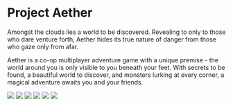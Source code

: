 # Project Aether

Amongst the clouds lies a world to be discovered. Revealing to only to those who dare venture forth, Aether hides its true nature of danger from those who gaze only from afar.

Aether is a co-op multiplayer adventure game with a unique premise - the world around you is only visible to you beneath your feet. With secrets to be found, a beautiful world to discover, and monsters lurking at every corner, a magical adventure awaits you and your friends.

<img src="https://github.com/Eclmist/Aether/blob/e6/Docs/Screenshots/STEPS_3.png?raw=true">
<img src="https://github.com/Eclmist/Aether/blob/e6/Docs/Screenshots/STEPS_13.png?raw=true">
<img src="https://github.com/Eclmist/Aether/blob/e6/Docs/Screenshots/STEPS_15.png?raw=true">
<img src="https://github.com/Eclmist/Aether/blob/e6/Docs/Screenshots/STEPS_21.png?raw=true">
<img src="https://github.com/Eclmist/Aether/blob/e6/Docs/Screenshots/STEPS_29.png?raw=true">
<img src="https://github.com/Eclmist/Aether/blob/e6/Docs/Screenshots/STEPS_38.png?raw=true">
